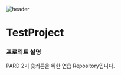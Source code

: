 ![header](https://capsule-render.vercel.app/api?type=rounded&color=gradient&text=%20⭐️PARD_GROUP2⭐️%20&height=300&fontSize=50&textBg=true)

# TestProject

### 프로젝트 설명

PARD 2기 숏커톤을 위한 연습 Repository입니다.
